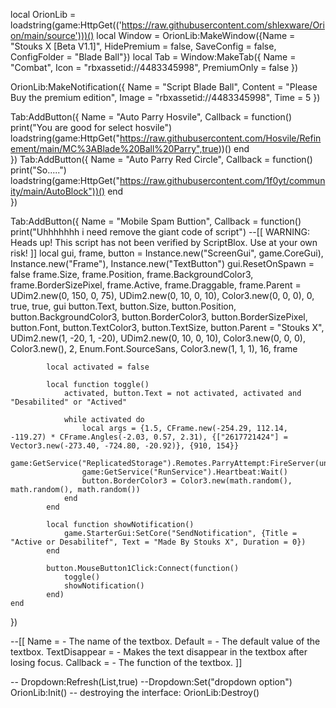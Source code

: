 local OrionLib = loadstring(game:HttpGet(('https://raw.githubusercontent.com/shlexware/Orion/main/source')))()
local Window = OrionLib:MakeWindow({Name = "Stouks X [Beta V1.1]", HidePremium = false, SaveConfig = false, ConfigFolder = "Blade Ball"})
local Tab = Window:MakeTab({
	Name = "Combat",
	Icon = "rbxassetid://4483345998",
	PremiumOnly = false
})

OrionLib:MakeNotification({
	Name = "Script Blade Ball",
	Content = "Please Buy the premium edition",
	Image = "rbxassetid://4483345998",
	Time = 5
})

Tab:AddButton({
	Name = "Auto Parry Hosvile",
	Callback = function()
      		print("You are good for select hosvile")                   loadstring(game:HttpGet("https://raw.githubusercontent.com/Hosvile/Refinement/main/MC%3ABlade%20Ball%20Parry",true))()
	end    
})
Tab:AddButton({
	Name = "Auto Parry Red Circle",
	Callback = function()
      		print("So.....")                    loadstring(game:HttpGet("https://raw.githubusercontent.com/1f0yt/community/main/AutoBlock"))()
	end    
})

Tab:AddButton({
	Name = "Mobile Spam Buttion",
	Callback = function()
      		print("Uhhhhhhh i need remove the giant code of script")                        --[[
				WARNING: Heads up! This script has not been verified by ScriptBlox. Use at your own risk!
			]]
			local gui, frame, button = Instance.new("ScreenGui", game.CoreGui), Instance.new("Frame"), Instance.new("TextButton")
			gui.ResetOnSpawn = false
			frame.Size, frame.Position, frame.BackgroundColor3, frame.BorderSizePixel, frame.Active, frame.Draggable, frame.Parent = UDim2.new(0, 150, 0, 75), UDim2.new(0, 10, 0, 10), Color3.new(0, 0, 0), 0, true, true, gui
			button.Text, button.Size, button.Position, button.BackgroundColor3, button.BorderColor3, button.BorderSizePixel, button.Font, button.TextColor3, button.TextSize, button.Parent = "Stouks X", UDim2.new(1, -20, 1, -20), UDim2.new(0, 10, 0, 10), Color3.new(0, 0, 0), Color3.new(), 2, Enum.Font.SourceSans, Color3.new(1, 1, 1), 16, frame
			
			local activated = false
			
			local function toggle()
				activated, button.Text = not activated, activated and "Desabilited" or "Actived"
				
				while activated do
					local args = {1.5, CFrame.new(-254.29, 112.14, -119.27) * CFrame.Angles(-2.03, 0.57, 2.31), {["2617721424"] = Vector3.new(-273.40, -724.80, -20.92)}, {910, 154}}
					game:GetService("ReplicatedStorage").Remotes.ParryAttempt:FireServer(unpack(args))
					game:GetService("RunService").Heartbeat:Wait()
					button.BorderColor3 = Color3.new(math.random(), math.random(), math.random())
				end
			end
			
			local function showNotification()
				game.StarterGui:SetCore("SendNotification", {Title = "Active or Desabilitef", Text = "Made By Stouks X", Duration = 0})
			end
			
			button.MouseButton1Click:Connect(function()
				toggle()
				showNotification()
			end)
  	end    
})

--[[
Name = <string> - The name of the textbox.
Default = <string> - The default value of the textbox.
TextDisappear = <bool> - Makes the text disappear in the textbox after losing focus.
Callback = <function> - The function of the textbox.
]]

-- Dropdown:Refresh(List<table>,true)
--Dropdown:Set("dropdown option")
OrionLib:Init()
-- destroying the interface: OrionLib:Destroy() 
